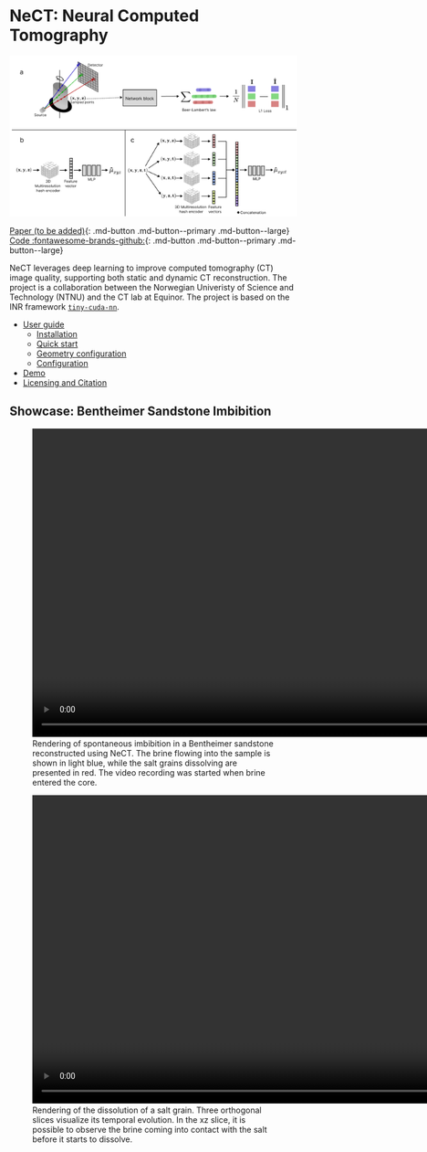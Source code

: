 # NeCT: Neural Computed Tomography
![NeCT Pipeline](images/pipeline.png)

[Paper (to be added)](){: .md-button .md-button--primary .md-button--large}
[Code :fontawesome-brands-github:](https://github.com/haakonnese/nect){: .md-button .md-button--primary .md-button--large}

NeCT leverages deep learning to improve computed tomography (CT) image quality, supporting both static and dynamic CT reconstruction. The project is a collaboration between the Norwegian Univeristy of Science and Technology (NTNU) and the CT lab at Equinor.  The project is based on the INR framework [`tiny-cuda-nn`](https://github.com/NVlabs/tiny-cuda-nn/).

- [User guide](userguide/start/index.md)
    - [Installation](userguide/start/installation.md)
    - [Quick start](userguide/start/quickstart.md)
    - [Geometry configuration](userguide/geometry/index.md)
    - [Configuration](userguide/config/index.md)
- [Demo](userguide/demo/index.md)
- [Licensing and Citation](about/licensing-and-citation.md)

## Showcase: Bentheimer Sandstone Imbibition
<figure>
    <video width="1080" controls autoplay muted loop>
            <source src="images/showcase1.mp4" type="video/mp4">
            Your browser does not support the video tag.
    </video>
    <figcaption>
        Rendering of spontaneous imbibition in a Bentheimer sandstone reconstructed using NeCT. The brine flowing into the sample is shown in light blue, while the salt grains dissolving are presented in red. The video recording was started when brine entered the core.
    </figcaption>
</figure>

<figure>
    <video width="1080" controls autoplay muted loop>
    <source src="images/showcase2.mp4" type="video/mp4">
    Your browser does not support the video tag.
    </video>   
    <figcaption>
        Rendering of the dissolution of a salt grain. Three orthogonal slices visualize its temporal evolution. In the xz slice, it is possible to observe the brine coming into contact with the salt before it starts to dissolve.
    </figcaption>
</figure>